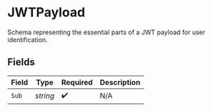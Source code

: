 # JWTPayload

Schema representing the essential parts of a JWT payload for user identification.


## Fields

| Field              | Type               | Required           | Description        |
| ------------------ | ------------------ | ------------------ | ------------------ |
| `Sub`              | *string*           | :heavy_check_mark: | N/A                |